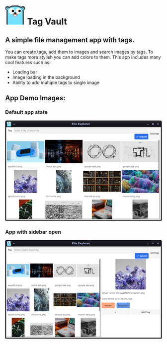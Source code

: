 # ![App icon: ](./icon.png) Tag Vault
## A simple file management app with tags.

You can create tags, add them to images and search images by tags.
To make tags more stylish you can add colors to them.
This app includes many cool features such as:
 - Loading bar
 - Image loading in the background
 - Ability to add multiple tags to single image

## App Demo Images:
### Default app state
![App window demo: ](./demo.png)
### App with sidebar open
![App tag demo: ](./demo-tags.png)